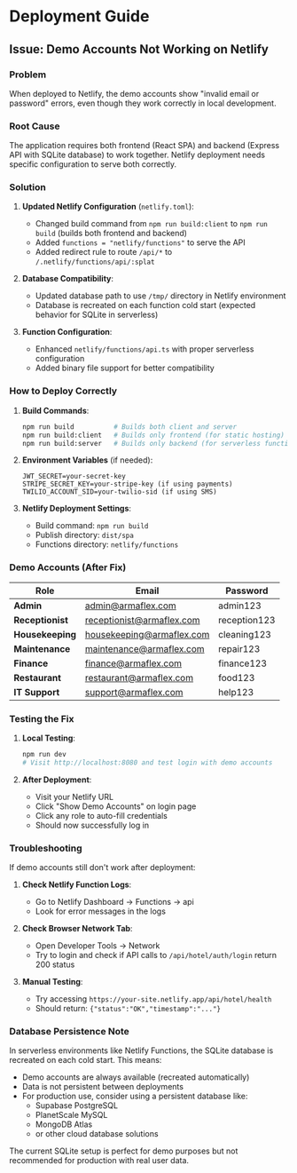 # Deployment Guide

## Issue: Demo Accounts Not Working on Netlify

### Problem

When deployed to Netlify, the demo accounts show "invalid email or password" errors, even though they work correctly in local development.

### Root Cause

The application requires both frontend (React SPA) and backend (Express API with SQLite database) to work together. Netlify deployment needs specific configuration to serve both correctly.

### Solution

1. **Updated Netlify Configuration** (`netlify.toml`):

   - Changed build command from `npm run build:client` to `npm run build` (builds both frontend and backend)
   - Added `functions = "netlify/functions"` to serve the API
   - Added redirect rule to route `/api/*` to `/.netlify/functions/api/:splat`

2. **Database Compatibility**:

   - Updated database path to use `/tmp/` directory in Netlify environment
   - Database is recreated on each function cold start (expected behavior for SQLite in serverless)

3. **Function Configuration**:
   - Enhanced `netlify/functions/api.ts` with proper serverless configuration
   - Added binary file support for better compatibility

### How to Deploy Correctly

1. **Build Commands**:

   ```bash
   npm run build          # Builds both client and server
   npm run build:client   # Builds only frontend (for static hosting)
   npm run build:server   # Builds only backend (for serverless functions)
   ```

2. **Environment Variables** (if needed):

   ```
   JWT_SECRET=your-secret-key
   STRIPE_SECRET_KEY=your-stripe-key (if using payments)
   TWILIO_ACCOUNT_SID=your-twilio-sid (if using SMS)
   ```

3. **Netlify Deployment Settings**:
   - Build command: `npm run build`
   - Publish directory: `dist/spa`
   - Functions directory: `netlify/functions`

### Demo Accounts (After Fix)

| Role             | Email                     | Password     |
| ---------------- | ------------------------- | ------------ |
| **Admin**        | admin@armaflex.com        | admin123     |
| **Receptionist** | receptionist@armaflex.com | reception123 |
| **Housekeeping** | housekeeping@armaflex.com | cleaning123  |
| **Maintenance**  | maintenance@armaflex.com  | repair123    |
| **Finance**      | finance@armaflex.com      | finance123   |
| **Restaurant**   | restaurant@armaflex.com   | food123      |
| **IT Support**   | support@armaflex.com      | help123      |

### Testing the Fix

1. **Local Testing**:

   ```bash
   npm run dev
   # Visit http://localhost:8080 and test login with demo accounts
   ```

2. **After Deployment**:
   - Visit your Netlify URL
   - Click "Show Demo Accounts" on login page
   - Click any role to auto-fill credentials
   - Should now successfully log in

### Troubleshooting

If demo accounts still don't work after deployment:

1. **Check Netlify Function Logs**:

   - Go to Netlify Dashboard → Functions → api
   - Look for error messages in the logs

2. **Check Browser Network Tab**:

   - Open Developer Tools → Network
   - Try to login and check if API calls to `/api/hotel/auth/login` return 200 status

3. **Manual Testing**:
   - Try accessing `https://your-site.netlify.app/api/hotel/health`
   - Should return: `{"status":"OK","timestamp":"..."}`

### Database Persistence Note

In serverless environments like Netlify Functions, the SQLite database is recreated on each cold start. This means:

- Demo accounts are always available (recreated automatically)
- Data is not persistent between deployments
- For production use, consider using a persistent database like:
  - Supabase PostgreSQL
  - PlanetScale MySQL
  - MongoDB Atlas
  - or other cloud database solutions

The current SQLite setup is perfect for demo purposes but not recommended for production with real user data.

